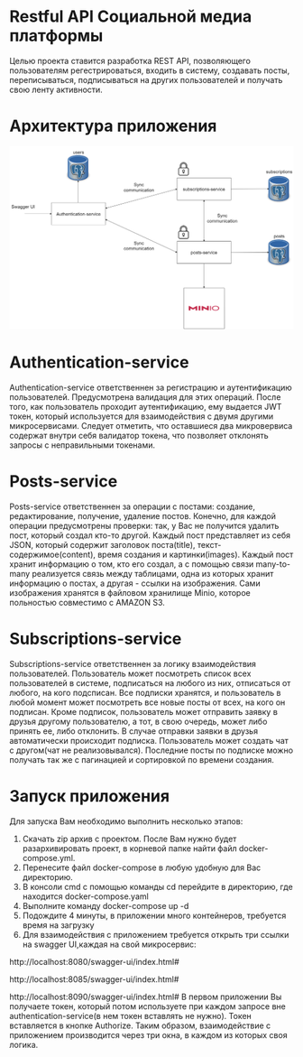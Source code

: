 # Restful API Социальной медиа платформы
Целью проекта ставится разработка REST API, позволяющего пользователям регестрироваться, входить в систему, создавать посты, переписываться,
подписываться на других пользователей и получать свою ленту активности.

# Архитектура приложения
![Arc_diagram](docs/effective-mobile.png)

# Authentication-service
Authentication-service ответственнен за регистрацию и аутентификацию пользователей.
Предусмотрена валидация для этих операций. После того, как пользователь проходит аутентификацию, ему выдается JWT токен, который используется для взаимодействия с двумя другими
микросервисами. Следует отметить, что оставшиеся два микровервиса содержат внутри себя 
валидатор токена, что позволяет отклонять запросы с неправильными токенами.

# Posts-service
Posts-service ответственнен за операции с постами: создание, редактирование, получение, удаление
постов. Конечно, для каждой операции предусмотрены проверки: так, у Вас не получится удалить
пост, который создал кто-то другой. Каждый пост представляет из себя JSON, который содержит
заголовок поста(title), текст-содержимое(content), время создания и картинки(images). Каждый пост хранит информацию
о том, кто его создал, а с помощью связи many-to-many реализуется связь между таблицами, одна из которых
хранит информацию о постах, а другая - ссылки на изображения. Сами изображения хранятся в файловом
хранилище Minio, которое польностью совместимо с AMAZON S3.

# Subscriptions-service
Subscriptions-service ответственнен за логику взаимодействия пользователей.
Пользователь может посмотреть список всех пользователей в системе, подписаться 
на любого из них, отписаться от любого, на кого подсписан. Все подписки хранятся,
и пользователь в любой момент может посмотреть все новые посты от всех, на 
кого он подписан. Кроме подписок, пользователь может отправить заявку в друзья
другому пользователю, а тот, в свою очередь, может либо принять ее, либо отклонить.
В случае отправки заявки в друзья автоматически происходит подписка. Пользователь может
создать чат с другом(чат не реализовывался). Последние посты по подписке можно получать так же
с пагинацией и сортировкой по времени создания. 

# Запуск приложения
Для запуска Вам необходимо выполнить несколько этапов:
1. Скачать zip архив с проектом. После Вам нужно будет разархивировать проект, в корневой папке
найти файл docker-compose.yml.
2. Перенесите файл docker-compose в любую удобную для Вас директорию.
3. В консоли cmd с помощью команды cd перейдите в директорию, где находится docker-compose.yaml
4. Выполните команду docker-compose up -d
5. Подождите 4 минуты, в приложении много контейнеров, требуется время на загрузку
6. Для взаимодействия с приложением требуется открыть три ссылки на swagger UI,каждая на свой микросервис:

http://localhost:8080/swagger-ui/index.html#

http://localhost:8085/swagger-ui/index.html#

http://localhost:8090/swagger-ui/index.html#
В первом приложении Вы получаете токен, который потом используете при каждом запросе вне authentication-service(в нем токен вставлять не нужно).
Токен вставляется в кнопке Authorize. Таким образом, взаимодействие с приложением производится через три окна, в каждом из которых своя логика.
